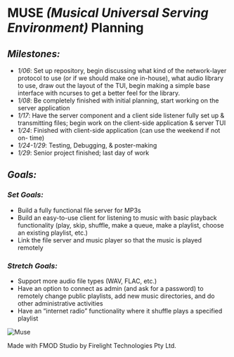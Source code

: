 # MUSE *(Musical Universal Serving Environment)* Planning

## ***Milestones:***

- *1/06*: Set up repository, begin discussing what kind of the network-layer
  protocol to use (or if we should make one in-house), what audio library to use,
  draw out the layout of the TUI, begin making a simple base interface with ncurses
  to get a better feel for the library.
- *1/08*: Be completely finished with initial planning, start working on the
  server application
- *1/17*: Have the server component and a client side listener fully set up &
  transmitting files; begin work on the client-side application & server TUI
- *1/24*: Finished with client-side application (can use the weekend if not on-
  time)
- *1/24-1/29*: Testing, Debugging, & poster-making
- *1/29*: Senior project finished; last day of work

## ***Goals:***



### *Set Goals:*

- Build a fully functional file server for MP3s
- Build an easy-to-use client for listening to music with basic playback functionality (play, skip, shuffle, make a queue, make a playlist, choose an existing playlist, etc.)
- Link the file server and music player so that the music is played remotely

### *Stretch Goals:*

- Support more audio file types (WAV, FLAC, etc.)
- Have an option to connect as admin (and ask for a password) to remotely change
  public playlists, add new music directories, and do other administrative activities
- Have an “internet radio” functionality where it shuffle plays a specified
  playlist


![Muse](https://images-wixmp-ed30a86b8c4ca887773594c2.wixmp.com/f/5a15015d-1def-48c3-9fdd-e89ff81f260b/d9a5ur0-3b11c28f-aafe-4336-a46e-9c69c2e84427.gif?token=eyJ0eXAiOiJKV1QiLCJhbGciOiJIUzI1NiJ9.eyJzdWIiOiJ1cm46YXBwOjdlMGQxODg5ODIyNjQzNzNhNWYwZDQxNWVhMGQyNmUwIiwiaXNzIjoidXJuOmFwcDo3ZTBkMTg4OTgyMjY0MzczYTVmMGQ0MTVlYTBkMjZlMCIsIm9iaiI6W1t7InBhdGgiOiJcL2ZcLzVhMTUwMTVkLTFkZWYtNDhjMy05ZmRkLWU4OWZmODFmMjYwYlwvZDlhNXVyMC0zYjExYzI4Zi1hYWZlLTQzMzYtYTQ2ZS05YzY5YzJlODQ0MjcuZ2lmIn1dXSwiYXVkIjpbInVybjpzZXJ2aWNlOmZpbGUuZG93bmxvYWQiXX0.6tYxYGzN_F8xHimOsRA7h28L27J6rcyUWZHjIlPmong)

Made with FMOD Studio by Firelight Technologies Pty Ltd.
